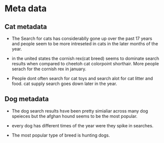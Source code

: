 # Meta data

## Cat metadata

* The Search for cats has considerablly gone up over the past 17 years and people seem to be more intreseted in cats in the later months of the year.

* in the united states the cornish rex(cat breed) seems to dominate search results when compared to cheetoh cat colorpoint shorthair. More people serach for the cornish rex in january.

* People dont often search for cat toys and search alot for cat litter and food. cat supply search goes down later in the year.

## Dog metadata

* The dog search results hsve been pretty simialiar across many dog speieces but the afghan hound seems to be the most popular.

* every dog has different times of the year were they spike in searches.

* The most popular type of breed is hunting dogs.
